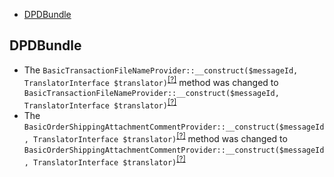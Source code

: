 - [DPDBundle](#dpdbundle)

DPDBundle
---------
* The `BasicTransactionFileNameProvider::__construct($messageId, TranslatorInterface $translator)`<sup>[[?]](https://github.com/oroinc/OroDpdBundle/tree/4.2.0/Transaction/File/Name/Provider/Basic/BasicTransactionFileNameProvider.php#L26 "Oro\Bundle\DPDBundle\Transaction\File\Name\Provider\Basic\BasicTransactionFileNameProvider")</sup> method was changed to `BasicTransactionFileNameProvider::__construct($messageId, TranslatorInterface $translator)`<sup>[[?]](https://github.com/oroinc/OroDpdBundle/tree/5.0.0/Transaction/File/Name/Provider/Basic/BasicTransactionFileNameProvider.php#L25 "Oro\Bundle\DPDBundle\Transaction\File\Name\Provider\Basic\BasicTransactionFileNameProvider")</sup>
* The `BasicOrderShippingAttachmentCommentProvider::__construct($messageId, TranslatorInterface $translator)`<sup>[[?]](https://github.com/oroinc/OroDpdBundle/tree/4.2.0/Order/Shipping/Attachment/Comment/Provider/Basic/BasicOrderShippingAttachmentCommentProvider.php#L25 "Oro\Bundle\DPDBundle\Order\Shipping\Attachment\Comment\Provider\Basic\BasicOrderShippingAttachmentCommentProvider")</sup> method was changed to `BasicOrderShippingAttachmentCommentProvider::__construct($messageId, TranslatorInterface $translator)`<sup>[[?]](https://github.com/oroinc/OroDpdBundle/tree/5.0.0/Order/Shipping/Attachment/Comment/Provider/Basic/BasicOrderShippingAttachmentCommentProvider.php#L24 "Oro\Bundle\DPDBundle\Order\Shipping\Attachment\Comment\Provider\Basic\BasicOrderShippingAttachmentCommentProvider")</sup>

